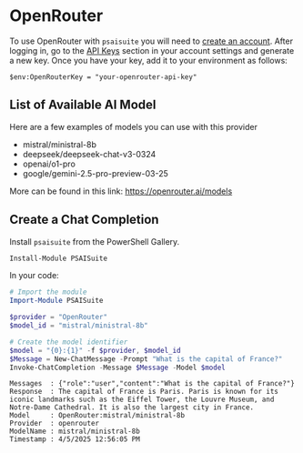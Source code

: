 # OpenRouter

To use OpenRouter with `psaisuite` you will need to [create an account](https://openrouter.ai/). After logging in, go to the [API Keys](https://openrouter.ai/settings/keys) section in your account settings and generate a new key. Once you have your key, add it to your environment as follows:
```shell
$env:OpenRouterKey = "your-openrouter-api-key"
```

## List of Available AI Model

Here are a few examples of models you can use with this provider

- mistral/ministral-8b
- deepseek/deepseek-chat-v3-0324
- openai/o1-pro
- google/gemini-2.5-pro-preview-03-25

More can be found in this link: https://openrouter.ai/models

## Create a Chat Completion

Install `psaisuite` from the PowerShell Gallery.

```powershell
Install-Module PSAISuite
```

In your code:

```powershell
# Import the module
Import-Module PSAISuite

$provider = "OpenRouter"
$model_id = "mistral/ministral-8b"

# Create the model identifier
$model = "{0}:{1}" -f $provider, $model_id
$Message = New-ChatMessage -Prompt "What is the capital of France?"
Invoke-ChatCompletion -Message $Message -Model $model
```

```shell
Messages  : {"role":"user","content":"What is the capital of France?"}
Response  : The capital of France is Paris. Paris is known for its iconic landmarks such as the Eiffel Tower, the Louvre Museum, and Notre-Dame Cathedral. It is also the largest city in France.
Model     : OpenRouter:mistral/ministral-8b
Provider  : openrouter
ModelName : mistral/ministral-8b
Timestamp : 4/5/2025 12:56:05 PM
```